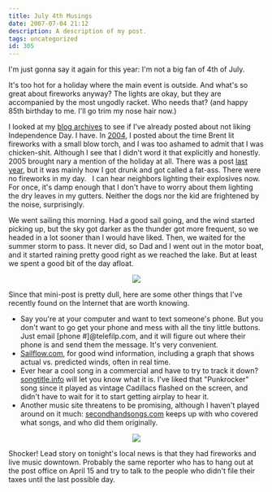 ```yaml
---
title: July 4th Musings
date: 2007-07-04 21:12
description: A description of my post.
tags: uncategorized
id: 305
---
```

I'm just gonna say it again for this year:  I'm not a big fan of 4th of July.

It's too hot for a holiday where the main event is outside.  And what's so great about fireworks anyway?  The lights are okay, but they are accompanied by the most ungodly racket.  Who needs that?  (and happy 85th birthday to me.  I'll go trim my nose hair now.)

I looked at my <a href="http://theskinnyonbenny.com/blog2/index.php?pagename=archives-page">blog archives</a> to see if I've already posted about not liking Independence Day.  I have.  In <a href="http://theskinnyonbenny.com/blog2/archives/48">2004</a>, I posted about the time Brent lit fireworks with a small blow torch, and I was too ashamed to admit that I was chicken-shit.  Although I see that I didn't word it that explicitly and honestly.  2005 brought nary a mention of the holiday at all.  There was a post <a href="http://theskinnyonbenny.com/blog2/archives/225">last year</a>, but it was mainly how I got drunk and got called a fat-ass.  There were no fireworks in my day.
<span class="spanEndPreview">&nbsp;</span>
I can hear neighbors lighting their explosives now.  For once, it's damp enough that I don't have to worry about them lighting the dry leaves in my gutters.  Neither the dogs nor the kid are frightened by the noise, surprisingly.

We went sailing this morning.  Had a good sail going, and the wind started picking up, but the sky got darker as the thunder got more frequent, so we headed in a lot sooner than I would have liked.  Then, we waited for the summer storm to pass.  It never did, so Dad and I went out in the motor boat, and it started raining pretty good right as we reached the lake.  But at least we spent a good bit of the day afloat.

<center><img src="/img/greenline.gif"></center>

Since that mini-post is pretty dull, here are some other things that I've recently found on the Internet that are worth knowing.

<ul><li>Say you're at your computer and want to text someone's phone.  But you don't want to go get your phone and mess with all the tiny little buttons.  Just email [phone #]@telefilp.com, and it will figure out where their phone is and send them the message. It's very convenient.</li>

<li><a href="http://sailflow.com/" target="_blank">Sailflow.com</a>, for good wind information, including a graph that shows actual vs. predicted winds, often in real time.</li>

<li>Ever hear a cool song in a commercial and have to try to track it down?  <a href="http://www.songtitle.info/" target="_blank">songtitle.info</a> will let you know what it is.  I've liked that "Punkrocker" song since it played as vintage Cadillacs flashed on the screen, and didn't have to wait for it to start getting airplay to hear it.</li>

<li>Another music site threatens to be promising, although I haven't played around on it much:  <a href="http://www.secondhandsongs.com/home/" target="_blank">secondhandsongs.com</a> keeps up with who covered what songs, and who did them originally.</li></ul>

<center><img src="/img/greenline.gif"></center>

Shocker!  Lead story on tonight's local news is that they had fireworks and live music downtown.  Probably the same reporter who has to hang out at the post office on April 15 and try to talk to the people who didn't file their taxes until the last possible day.

